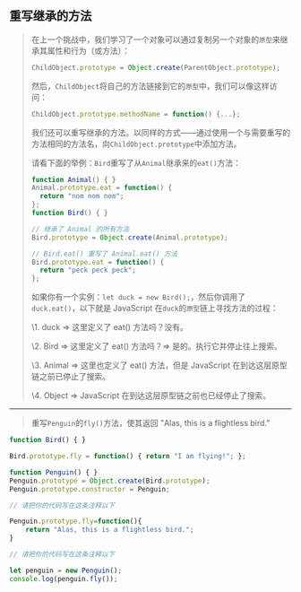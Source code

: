 ## 重写继承的方法

> 在上一个挑战中，我们学习了一个对象可以通过复制另一个对象的`原型`来继承其属性和行为（或方法）：
>
> ```js
> ChildObject.prototype = Object.create(ParentObject.prototype);
> ```
>
> 然后，`ChildObject`将自己的方法链接到它的`原型`中，我们可以像这样访问：
>
> ```js
> ChildObject.prototype.methodName = function() {...};
> ```
>
> 我们还可以重写继承的方法。以同样的方式——通过使用一个与需要重写的方法相同的方法名，向`ChildObject.prototype`中添加方法。
>
> 请看下面的举例：`Bird`重写了从`Animal`继承来的`eat()`方法：
>
> ```js
> function Animal() { }
> Animal.prototype.eat = function() {
>   return "nom nom nom";
> };
> function Bird() { }
> 
> // 继承了 Animal 的所有方法
> Bird.prototype = Object.create(Animal.prototype);
> 
> // Bird.eat() 重写了 Animal.eat() 方法
> Bird.prototype.eat = function() {
>   return "peck peck peck";
> };
> ```
>
> 如果你有一个实例：`let duck = new Bird();`，然后你调用了`duck.eat()`，以下就是 JavaScript 在`duck`的`原型`链上寻找方法的过程：
>
> \1. duck => 这里定义了 eat() 方法吗？没有。
>
> \2. Bird => 这里定义了 eat() 方法吗？=> 是的。执行它并停止往上搜索。
>
> \3. Animal => 这里也定义了 eat() 方法，但是 JavaScript 在到达这层原型链之前已停止了搜索。
>
> \4. Object => JavaScript 在到达这层原型链之前也已经停止了搜索。

---

> 重写`Penguin`的`fly()`方法，使其返回 "Alas, this is a flightless bird."

```js
function Bird() { }

Bird.prototype.fly = function() { return "I am flying!"; };

function Penguin() { }
Penguin.prototype = Object.create(Bird.prototype);
Penguin.prototype.constructor = Penguin;

// 请把你的代码写在这条注释以下

Penguin.prototype.fly=function(){
    return "Alas, this is a flightless bird.";
}

// 请把你的代码写在这条注释以下

let penguin = new Penguin();
console.log(penguin.fly());
```

